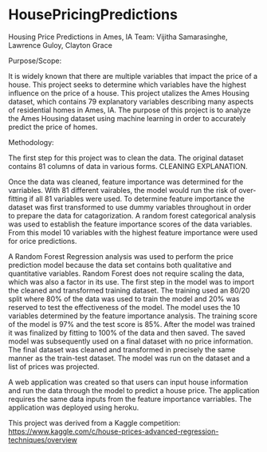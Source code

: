 # HousePricingPredictions

Housing Price Predictions in Ames, IA
Team: Vijitha Samarasinghe, Lawrence Guloy, Clayton Grace

Purpose/Scope:

It is widely known that there are multiple variables that impact the price of a house. This project seeks to determine which variables have the highest influence on the price of a house. This project utalizes the Ames Housing dataset, which contains 79 explanatory variables describing many aspects of residential homes in Ames, IA. The purpose of this project is to analyze the Ames Housing dataset using machine learning in order to accurately predict the price of homes.

Methodology:

The first step for this project was to clean the data. The original dataset contains 81 columns of data in various forms. CLEANING EXPLANATION.

Once the data was cleaned, feature importance was determined for the varriables. With 81 different vairables, the model would run the risk of over-fitting if all 81 variables were used. To determine feature importance the dataset was first transformed to use dummy variables throughout in order to prepare the data for catagorization. A random forest categorical analysis was used to establish the feature importance scores of the data variables. From this model 10 variables with the highest feature importance were used for orice predictions.

A Random Forest Regression analysis was used to perform the price prediction model because the data set contains both qualitative and quantitative variables. Random Forest does not require scaling the data, which was also a factor in its use. The first step in the model was to import the cleaned and transformed training dataset. The training used an 80/20 split where 80% of the data was used to train the model and 20% was reserved to test the effectiveness of the model. The model uses the 10 variables determined by the feature importance analysis. The training score of the model is 97% and the test score is 85%. After the model was trained it was finalized by fitting to 100% of the data and then saved. The saved model was subsequently used on a final dataset with no price information. The final dataset was cleaned and transformed in precisely the same manner as the train-test dataset. The model was run on the dataset and a list of prices was projected.

A web application was created so that users can input house information and run the data through the model to predict a house price. The application requires the same data inputs from the feature importance varriables. The application was deployed using heroku.

This project was derived from a Kaggle competition: https://www.kaggle.com/c/house-prices-advanced-regression-techniques/overview
